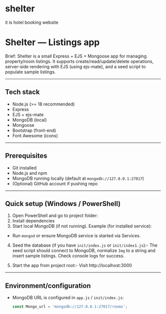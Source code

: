 # shelter
it is hotel booking website 
# Shelter — Listings app

Brief: Shelter is a small Express + EJS + Mongoose app for managing property/room listings. It supports create/read/update/delete operations, server-side rendering with EJS (using ejs-mate), and a seed script to populate sample listings.

---

## Tech stack
- Node.js (>= 18 recommended)
- Express
- EJS + ejs-mate
- MongoDB (local)
- Mongoose
- Bootstrap (front-end)
- Font Awesome (icons)

---

## Prerequisites
- Git installed
- Node.js and npm
- MongoDB running locally (default at `mongodb://127.0.0.1:27017`)
- (Optional) GitHub account if pushing repo

---

## Quick setup (Windows / PowerShell)
1. Open PowerShell and go to project folder:
2. Install dependencies
3. Start local MongoDB (if not running). Example (for installed service):
- Run `mongod` or ensure MongoDB service is started via Services.

4. Seed the database (if you have `init/index.js` or `init/index1.js`):- The seed script should connect to MongoDB, normalize `Img` to a string and insert sample listings. Check console logs for success.

5. Start the app from project root:- Visit http://localhost:3000

---

## Environment/configuration
- MongoDB URL is configured in `app.js` / `init/index.js`:
  ```js
  const Mongo_url = 'mongodb://127.0.0.1:27017/rooms';
